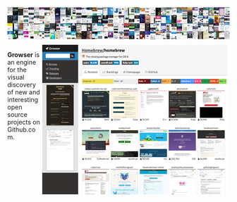 <img src="static/header.png" hspace="0" vspace="10" />
<img src="static/screenshot.png" align="right" hspace="5" vspace="0" />

**Growser** is an engine for the visual discovery of new and interesting open source projects on Github.com.
